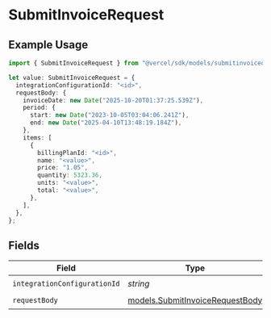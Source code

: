 # SubmitInvoiceRequest

## Example Usage

```typescript
import { SubmitInvoiceRequest } from "@vercel/sdk/models/submitinvoiceop.js";

let value: SubmitInvoiceRequest = {
  integrationConfigurationId: "<id>",
  requestBody: {
    invoiceDate: new Date("2025-10-20T01:37:25.539Z"),
    period: {
      start: new Date("2023-10-05T03:04:06.241Z"),
      end: new Date("2025-04-10T13:48:19.184Z"),
    },
    items: [
      {
        billingPlanId: "<id>",
        name: "<value>",
        price: "1.05",
        quantity: 5323.36,
        units: "<value>",
        total: "<value>",
      },
    ],
  },
};
```

## Fields

| Field                                                                    | Type                                                                     | Required                                                                 | Description                                                              |
| ------------------------------------------------------------------------ | ------------------------------------------------------------------------ | ------------------------------------------------------------------------ | ------------------------------------------------------------------------ |
| `integrationConfigurationId`                                             | *string*                                                                 | :heavy_check_mark:                                                       | N/A                                                                      |
| `requestBody`                                                            | [models.SubmitInvoiceRequestBody](../models/submitinvoicerequestbody.md) | :heavy_check_mark:                                                       | N/A                                                                      |